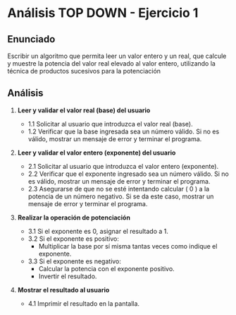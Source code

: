 # Análisis TOP DOWN - Ejercicio 1

## Enunciado

Escribir un algoritmo que permita leer un valor entero y un real, que calcule y muestre la potencia del
valor real elevado al valor entero, utilizando la técnica de productos sucesivos para la potenciación

## Análisis

1. **Leer y validar el valor real (base) del usuario**

   - 1.1 Solicitar al usuario que introduzca el valor real (base).
   - 1.2 Verificar que la base ingresada sea un número válido. Si no es válido, mostrar un mensaje de error y terminar el programa.

2. **Leer y validar el valor entero (exponente) del usuario**

   - 2.1 Solicitar al usuario que introduzca el valor entero (exponente).
   - 2.2 Verificar que el exponente ingresado sea un número válido. Si no es válido, mostrar un mensaje de error y terminar el programa.
   - 2.3 Asegurarse de que no se esté intentando calcular \( 0 \) a la potencia de un número negativo. Si se da este caso, mostrar un mensaje de error y terminar el programa.

3. **Realizar la operación de potenciación**

   - 3.1 Si el exponente es 0, asignar el resultado a 1.
   - 3.2 Si el exponente es positivo:
     - Multiplicar la base por sí misma tantas veces como indique el exponente.
   - 3.3 Si el exponente es negativo:
     - Calcular la potencia con el exponente positivo.
     - Invertir el resultado.

4. **Mostrar el resultado al usuario**
   - 4.1 Imprimir el resultado en la pantalla.

